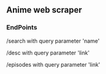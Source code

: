 ## Anime web scraper

### EndPoints

/search with query parameter 'name'

/desc with query parameter 'link'

/episodes with query parameter 'link'
